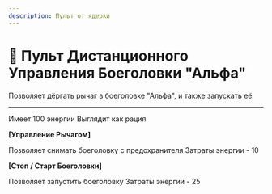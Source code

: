 ```yaml
---
description: Пульт от ядерки
---
```


# 🎴 Пульт Дистанционного Управления Боеголовки "Альфа"

Позволяет дёргать рычаг в боеголовке "Альфа", и также запускать её

***

Имеет 100 энергии Выглядит как рация&#x20;



**\[Управление Рычагом]**&#x20;

Позволяет снимать боеголовку с предохранителя Затраты энергии - 10&#x20;

**\[Стоп / Старт Боеголовки]**&#x20;

Позволяет запустить боеголовку Затраты энергии - 25

[\
](https://zona-228-ru.gitbook.io/edryon-baton/kniga-plaginov/kastomnye-predmety/obychnye-predmety/radar)
